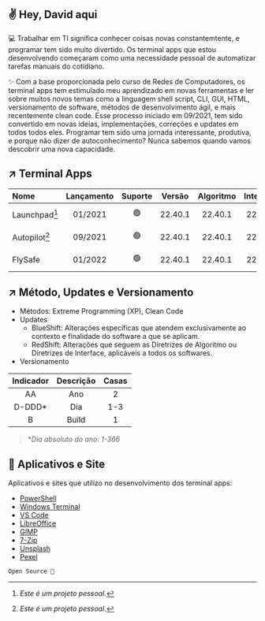 ## ✌️ Hey, David aqui

💻 Trabalhar em TI significa conhecer coisas novas constantemtente, e programar tem sido muito divertido. Os terminal apps que estou desenvolvendo começaram como uma necessidade pessoal de automatizar tarefas manuais do cotidiano.

✨ Com a base proporcionada pelo curso de Redes de Computadores, os terminal apps tem estimulado meu aprendizado em novas ferramentas e ler sobre muitos novos temas como a linguagem shell script, CLI, GUI, HTML, versionamento de software, métodos de desenvolvimento ágil, e mais recentemente clean code. Esse processo iniciado em 09/2021, tem sido convertido em novas ideias, implementações, correções e updates em todos todos eles. Programar tem sido uma jornada interessante, produtiva, e porque não dizer de autoconhecimento? Nunca sabemos quando vamos descobrir uma nova capacidade.

## ↗️ Terminal Apps

|Nome|Lançamento|Suporte|Versão|Algoritmo|Interface|Pacote|Licença|
|:---|:---:|:---:|:---:|:---:|:---:|:---:|:---:|
|Launchpad[^1]|01/2021|🟢|22.40.1|22.40.1|22.35.1|.7z|[GNU GPL 3.0](https://gnu.org/licenses/gpl-3.0.html)|
|Autopilot[^1]|09/2021|🟢|22.40.1|22.40.1|22.35.1|.7z|[GNU GPL 3.0](https://gnu.org/licenses/gpl-3.0.html)|
|FlySafe|01/2022|🟢|22.40.1|22.40.1|22.35.1|.7z|[GNU GPL 3.0](https://gnu.org/licenses/gpl-3.0.html)|

## ↗️ Método, Updates e Versionamento
- Métodos: Extreme Programming (XP), Clean Code
- Updates
  - BlueShift: Alterações específicas que atendem exclusivamente ao contexto e finalidade do software a que se aplicam.
  - RedShift: Alterações que seguem as Diretrizes de Algoritmo ou Diretrizes de Interface, aplicáveis a todos os softwares.
- Versionamento

|Indicador|Descrição|Casas|
|:---:|:---:|:---:|
|AA|Ano|2|
|D-DDD*|Dia|1-3|
|B|Build|1|

> *_Dia absoluto do ano: 1-366_

## 🚀 Aplicativos e Site
Aplicativos e sites que utilizo no desenvolvimento dos terminal apps:
- [PowerShell](https://github.com/powershell/powershell)
- [Windows Terminal](https://github.com/microsoft/terminal)
- [VS Code](https://github.com/microsoft/vscode)
- [LibreOffice](https://libreoffice.org)
- [GIMP](https://gimp.org)
- [7-Zip](https://7-zip.org)
- [Unsplash](https://unsplash.com)
- [Pexel](https://pexels.com)

[^1]:_Este é um projeto pessoal_.

```
Open Source 💖
```
